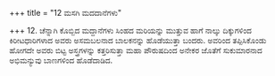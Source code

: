 +++
title = "12 ಮಸಗಿ ಮದದಾನೆಗಳು"

+++
12. ಚೆನ್ನಾಗಿ ಕೊಬ್ಬಿದ ಮದ್ದಾನೆಗಳು ಸಿಂಹದ ಮರಿಯನ್ನು ಮುತ್ತುವ ಹಾಗೆ ನಾಲ್ಕು ದಿಕ್ಕುಗಳಿಂದ ಕಿರೀಟಧಾರಿಗಳಾದ ಅವರು ಅಸಮಬಲನಾದ ಬಾಲಕನನ್ನು ಹೊಡೆಯುತ್ತಾ ಬಂದರು. ಅವರಿಂದ ತಪ್ಪಿಸಿಕೊಂಡು ಹೋಗದೇ ಅವರು ಬಿಟ್ಟ ಅಸ್ತ್ರಗಳನ್ನು ಕತ್ತರಿಸುತ್ತಾ ಮಹಾ ಪೌರುಷದಿಂದ ಅನೇಕರ ಜೊತೆಗೆ ಸುಕುಮಾರನಾದ ಅಭಿಮನ್ಯುವು ಬಾಣಗಳಿಂದ ಹೊಡೆದಾಡಿದ.